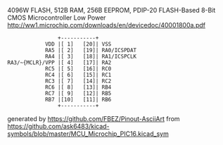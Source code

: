 4096W FLASH, 512B RAM, 256B EEPROM, PDIP-20
FLASH-Based 8-Bit CMOS Microcontroller Low Power
http://ww1.microchip.com/downloads/en/devicedoc/40001800a.pdf


	                +-----------+
	            VDD |[ 1]   [20]| VSS
	            RA5 |[ 2]   [19]| RA0/ICSPDAT
	            RA4 |[ 3]   [18]| RA1/ICSPCLK
	RA3/~{MCLR}/VPP |[ 4]   [17]| RA2
	            RC5 |[ 5]   [16]| RC0
	            RC4 |[ 6]   [15]| RC1
	            RC3 |[ 7]   [14]| RC2
	            RC6 |[ 8]   [13]| RB4
	            RC7 |[ 9]   [12]| RB5
	            RB7 |[10]   [11]| RB6
	                +-----------+


generated by https://github.com/FBEZ/Pinout-AsciiArt from https://github.com/ask6483/kicad-symbols/blob/master/MCU_Microchip_PIC16.kicad_sym